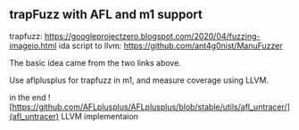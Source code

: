 ## trapFuzz with AFL and m1 support

trapfuzz: https://googleprojectzero.blogspot.com/2020/04/fuzzing-imageio.html
ida script to llvm: https://github.com/ant4g0nist/ManuFuzzer


The basic idea came from the two links above.

Use aflplusplus for trapfuzz in m1, and measure coverage using LLVM.

in the end 
![https://github.com/AFLplusplus/AFLplusplus/blob/stable/utils/afl_untracer/](afl_untracer) LLVM implementaion

